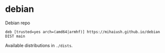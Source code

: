 # debian
Debian repo
```
deb [trusted=yes arch=(amd64|armhf)] https://mihaiush.github.io/debian DIST main
```
Available distributions in `./dists`.
